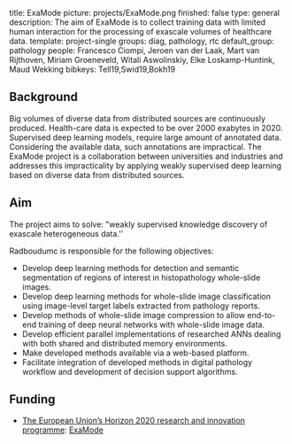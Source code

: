 title: ExaMode
picture: projects/ExaMode.png
finished: false
type: general
description: The aim of ExaMode is to collect training data with limited human interaction for the processing of exascale volumes of healthcare data.
template: project-single
groups: diag, pathology, rtc
default_group: pathology
people: Francesco Ciompi, Jeroen van der Laak, Mart van Rijthoven, Miriam Groeneveld, Witali Aswolinskiy, Elke Loskamp-Huntink, Maud Wekking
bibkeys: Tell19,Swid19,Bokh19


## Background
Big volumes of diverse data from distributed sources are continuously produced. Health-care data is expected to be over 2000 exabytes in 2020. Supervised deep learning models, require large amount of annotated data. Considering the available data, such annotations are impractical. The ExaMode project is a collaboration between universities and industries and addresses this impracticality by applying weakly supervised deep learning based on diverse data from distributed sources.

## Aim
The project aims to solve: "weakly supervised knowledge discovery of exascale heterogeneous data.’’

Radboudumc is responsible for the following objectives:

- Develop deep learning methods for detection and semantic segmentation of regions of interest in histopathology whole-slide images.
- Develop deep learning methods for whole-slide image classification using image-level target labels extracted from pathology reports.
- Develop methods of whole-slide image compression to allow end-to-end training of deep neural networks with whole-slide image data.
- Develop efficient parallel implementations of researched ANNs dealing with both shared and distributed memory environments.
- Make developed methods available via a web-based platform.
- Facilitate integration of developed methods in digital pathology workflow and development of decision support algorithms.

## Funding
- [The European Union’s Horizon 2020 research and innovation programme](https://ec.europa.eu/programmes/horizon2020/en/): [ExaMode](https://www.examode.eu/)
